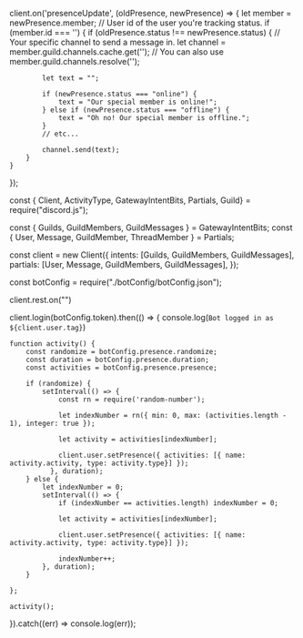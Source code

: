 client.on('presenceUpdate', (oldPresence, newPresence) => {
    let member = newPresence.member;
    // User id of the user you're tracking status.
    if (member.id === '<userId>') {
        if (oldPresence.status !== newPresence.status) {
            // Your specific channel to send a message in.
            let channel = member.guild.channels.cache.get('<channelId>');
            // You can also use member.guild.channels.resolve('<channelId>');

            let text = "";

            if (newPresence.status === "online") {
                text = "Our special member is online!";
            } else if (newPresence.status === "offline") {
                text = "Oh no! Our special member is offline.";
            }
            // etc...

            channel.send(text);
        }
    }
});

const { Client, ActivityType, GatewayIntentBits, Partials, Guild} = require("discord.js");

const { Guilds, GuildMembers, GuildMessages } = GatewayIntentBits;
const { User, Message, GuildMember, ThreadMember } = Partials;

const client = new Client({
    intents: [Guilds, GuildMembers, GuildMessages],
    partials: [User, Message, GuildMembers, GuildMessages],
});

const botConfig = require("./botConfig/botConfig.json");

client.rest.on("")

client.login(botConfig.token).then(() => {
    console.log(`Bot logged in as ${client.user.tag}`)

    function activity() {
        const randomize = botConfig.presence.randomize;
        const duration = botConfig.presence.duration;
        const activities = botConfig.presence.presence;    
    
        if (randomize) {
            setInterval(() => {
                const rn = require('random-number');

                let indexNumber = rn({ min: 0, max: (activities.length - 1), integer: true });

                let activity = activities[indexNumber];
        
                client.user.setPresence({ activities: [{ name: activity.activity, type: activity.type}] });
              }, duration);
        } else {
            let indexNumber = 0;
            setInterval(() => {
                if (indexNumber == activities.length) indexNumber = 0;

                let activity = activities[indexNumber];

                client.user.setPresence({ activities: [{ name: activity.activity, type: activity.type}] });

                indexNumber++;
            }, duration);
        }
    
    };

    activity();

}).catch((err) => console.log(err));